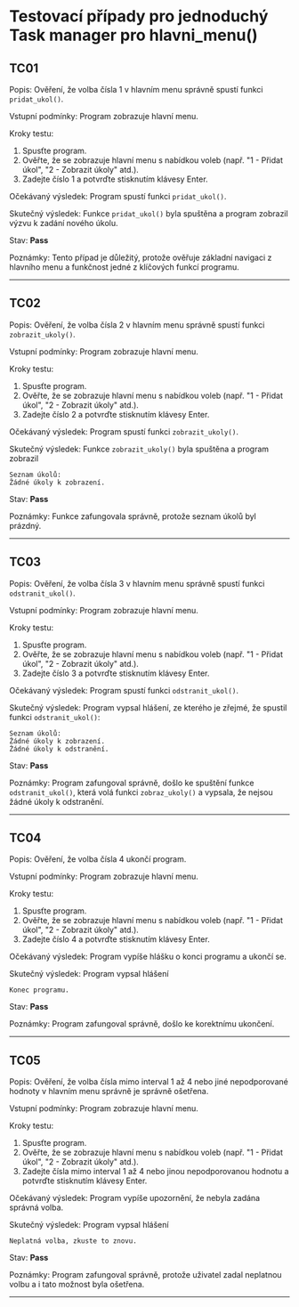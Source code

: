 
# Testovací případy pro jednoduchý Task manager pro hlavni_menu()
## TC01
Popis: Ověření, že volba čísla 1 v hlavním menu správně spustí funkci `pridat_ukol()`.

Vstupní podmínky: Program zobrazuje hlavní menu.

Kroky testu:
1. Spusťte program.
2. Ověřte, že se zobrazuje hlavní menu s nabídkou voleb (např. "1 - Přidat úkol", "2 - Zobrazit úkoly" atd.).
3. Zadejte číslo 1 a potvrďte stisknutím klávesy Enter.

Očekávaný výsledek: Program spustí funkci `pridat_ukol()`.

Skutečný výsledek: Funkce `pridat_ukol()` byla spuštěna a program zobrazil výzvu k zadání nového úkolu.

Stav: **Pass**

Poznámky: Tento případ je důležitý, protože ověřuje základní navigaci z hlavního menu a funkčnost jedné z klíčových funkcí programu.

---
## TC02
Popis: Ověření, že volba čísla 2 v hlavním menu správně spustí funkci `zobrazit_ukoly()`.

Vstupní podmínky: Program zobrazuje hlavní menu.

Kroky testu:
1. Spusťte program.
2. Ověřte, že se zobrazuje hlavní menu s nabídkou voleb (např. "1 - Přidat úkol", "2 - Zobrazit úkoly" atd.).
3. Zadejte číslo 2 a potvrďte stisknutím klávesy Enter.

Očekávaný výsledek: Program spustí funkci `zobrazit_ukoly()`.

Skutečný výsledek: Funkce `zobrazit_ukoly()` byla spuštěna a program zobrazil
```
Seznam úkolů:
Žádné úkoly k zobrazení.
```
Stav: **Pass**

Poznámky: Funkce zafungovala správně, protože seznam úkolů byl prázdný.

---
## TC03
Popis: Ověření, že volba čísla 3 v hlavním menu správně spustí funkci `odstranit_ukol()`.

Vstupní podmínky: Program zobrazuje hlavní menu.

Kroky testu:
1. Spusťte program.
2. Ověřte, že se zobrazuje hlavní menu s nabídkou voleb (např. "1 - Přidat úkol", "2 - Zobrazit úkoly" atd.).
3. Zadejte číslo 3 a potvrďte stisknutím klávesy Enter.

Očekávaný výsledek: Program spustí funkci `odstranit_ukol()`.

Skutečný výsledek: Program vypsal hlášení, ze kterého je zřejmé, že spustil funkci `odstranit_ukol()`:
```
Seznam úkolů:
Žádné úkoly k zobrazení.
Žádné úkoly k odstranění.
```
Stav: **Pass**

Poznámky: Program zafungoval správně, došlo ke spuštění funkce `odstranit_ukol()`, která volá funkci `zobraz_ukoly()` a vypsala, že nejsou žádné úkoly k odstranění.

---
## TC04
Popis: Ověření, že volba čísla 4 ukončí program.

Vstupní podmínky: Program zobrazuje hlavní menu.

Kroky testu:
1. Spusťte program.
2. Ověřte, že se zobrazuje hlavní menu s nabídkou voleb (např. "1 - Přidat úkol", "2 - Zobrazit úkoly" atd.).
3. Zadejte číslo 4 a potvrďte stisknutím klávesy Enter.

Očekávaný výsledek: Program vypíše hlášku o konci programu a ukončí se.

Skutečný výsledek: Program vypsal hlášení
```
Konec programu.
```
Stav: **Pass**

Poznámky: Program zafungoval správně, došlo ke korektnímu ukončení.

---
## TC05
Popis: Ověření, že volba čísla mimo interval 1 až 4 nebo jiné nepodporované hodnoty v hlavním menu správně je správně ošetřena.

Vstupní podmínky: Program zobrazuje hlavní menu.

Kroky testu:
1. Spusťte program.
2. Ověřte, že se zobrazuje hlavní menu s nabídkou voleb (např. "1 - Přidat úkol", "2 - Zobrazit úkoly" atd.).
3. Zadejte čísla mimo interval 1 až 4 nebo jinou nepodporovanou hodnotu a potvrďte stisknutím klávesy Enter.

Očekávaný výsledek: Program vypíše upozornění, že nebyla zadána správná volba.

Skutečný výsledek: Program vypsal hlášení
```
Neplatná volba, zkuste to znovu.
```
Stav: **Pass**

Poznámky: Program zafungoval správně, protože uživatel zadal neplatnou volbu a i tato možnost byla ošetřena.

---
